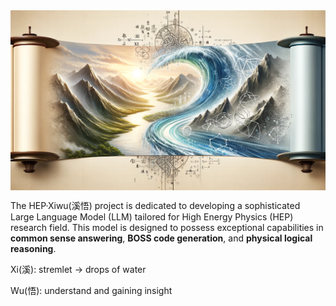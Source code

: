 

<img src="/assets/xiwu2.png" width="100%" height="50%" align="center"/>


The HEP·Xiwu(溪悟) project is dedicated to developing a sophisticated Large Language Model (LLM) tailored for High Energy Physics (HEP) research field. This model is designed to possess exceptional capabilities in **common sense answering**, **BOSS code generation**, and **physical logical reasoning**.

Xi(溪): stremlet → drops of water

Wu(悟): understand and gaining insight

